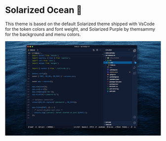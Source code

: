 # Solarized Ocean 🌊

This theme is based on the default Solarized theme shipped with VsCode for the token colors and font weight, and Solarized Purple by themsammy for the background and menu colors.

![screenshot-javascript](https://raw.githubusercontent.com/benjaminbenais/solarized-ocean/main/screenshots/solarized-ocean.jpg)
